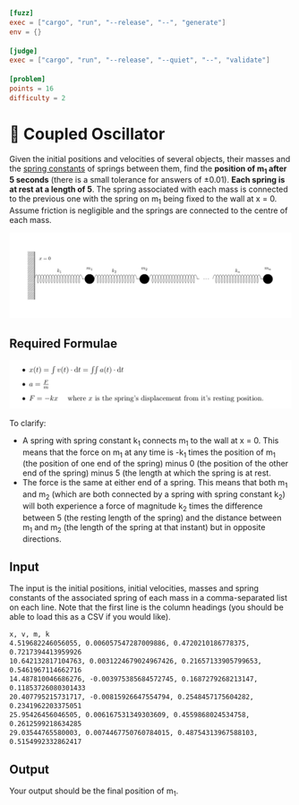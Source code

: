 ```toml
[fuzz]
exec = ["cargo", "run", "--release", "--", "generate"]
env = {}

[judge]
exec = ["cargo", "run", "--release", "--quiet", "--", "validate"]

[problem]
points = 16
difficulty = 2
```

# 📏 Coupled Oscillator
Given the initial positions and velocities of several objects, their masses and the [spring constants](https://en.wikipedia.com/hooke%27s_law) of springs between them, find the **position of m<sub>1</sub> after 5 seconds** (there is a small tolerance for answers of ±0.01). **Each spring is at rest at a length of 5**. The spring associated with each mass is connected to the previous one with the spring on m<sub>1</sub> being fixed to the wall at x = 0. Assume friction is negligible and the springs are connected to the centre of each mass.

![diagram](diagram.png)

## Required Formulae 
![formulea](formula.png)

To clarify:
* A spring with spring constant k<sub>1</sub> connects m<sub>1</sub> to the wall at x = 0. This means that the force on m<sub>1</sub> at any time is -k<sub>1</sub> times the position of m<sub>1</sub> (the position of one end of the spring) minus 0 (the position of the other end of the spring) minus 5 (the length at which the spring is at rest.
* The force is the same at either end of a spring. This means that both m<sub>1</sub> and m<sub>2</sub> (which are both connected by a spring with spring constant k<sub>2</sub>) will both experience a force of magnitude k<sub>2</sub> times the difference between 5 (the resting length of the spring) and the distance between m<sub>1</sub> and m<sub>2</sub> (the length of the spring at that instant) but in opposite directions.


## Input
The input is the initial positions, initial velocities, masses and spring constants of the associated spring of each mass in a comma-separated list on each line. Note that the first line is the column headings (you should be able to load this as a CSV if you would like).
```
x, v, m, k
4.519682246056055, 0.006057547287009886, 0.4720210186778375, 0.7217394413959926
10.642132817104763, 0.0031224679024967426, 0.21657133905799653, 0.5461967114662716
14.487810046686276, -0.003975385684572745, 0.1687279268213147, 0.11853726080301433
20.407795215731717, -0.00815926647554794, 0.2548457175604282, 0.2341962203375051
25.95426456046505, 0.006167531349303609, 0.4559868024534758, 0.2612599218634285
29.03544765580003, 0.0074467750760784015, 0.48754313967588103, 0.5154992332862417
```

## Output
Your output should be the final position of m<sub>1</sub>.
